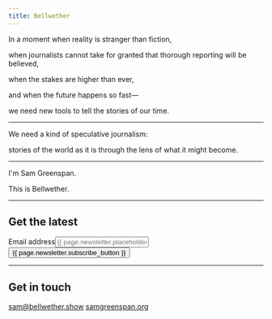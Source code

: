 ```yaml
---
title: Bellwether
---
```


In a moment when reality is stranger than fiction,

when journalists cannot take for granted that thorough reporting will be believed,

when the stakes are higher than ever,

and when the future happens so fast—

we need new tools to tell the stories of our time.

---

We need a kind of speculative journalism:

stories of the world as it is
through the lens of what it might become.

---

I'm Sam Greenspan.

This is Bellwether.

---

## Get the latest

<form action="https://tinyletter.com/samgreenspan" method="post" target="popupwindow" onsubmit="window.open('https://tinyletter.com/samgreenspan', 'popupwindow', 'scrollbars=yes,width=800,height=600');return true" class="newsletter-form"><label for="tlemail">Email address</label><input type="email" name="email" id="tlemail" placeholder="{{ page.newsletter.placeholder }}" /><input type="hidden" value="1" name="embed"/><input type="submit" value="{{ page.newsletter.subscribe_button }}" /></form>

---

## Get in touch

[sam@bellwether.show](mailto:sam@bellwether.show)
[samgreenspan.org](https://www.samgreenspan.org)